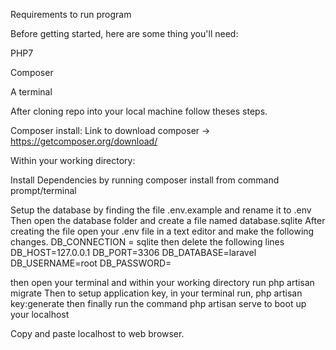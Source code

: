 Requirements to run program

Before getting started, here are some thing you'll need:

PHP7

Composer

A terminal

After cloning repo into your local machine follow theses steps.

Composer install:
Link to download composer -> https://getcomposer.org/download/

Within your working directory:

Install Dependencies by running composer install from command prompt/terminal

Setup the database by finding the file .env.example and rename it to .env
Then open the database folder and create a file named database.sqlite
After creating the file open your .env file in a text editor and make the following
changes. DB_CONNECTION = sqlite then delete the following lines DB_HOST=127.0.0.1
DB_PORT=3306
DB_DATABASE=laravel
DB_USERNAME=root
DB_PASSWORD=

then open 
your terminal and within your working directory run php artisan migrate
Then to setup application key, in your terminal run, php artisan key:generate then finally
run the command php artisan serve to boot up your localhost


Copy and paste localhost to web browser.
